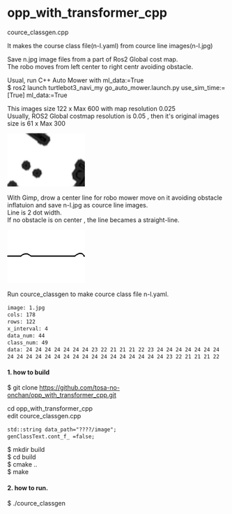 # opp_with_transformer_cpp  

cource_classgen.cpp  

It makes the course class file(n-l.yaml) from cource line images(n-l.jpg)  

Save n.jpg image files from a part of Ros2 Global cost map.   
The robo moves from left center to right centr avoiding obstacle.  

Usual, run C++ Auto Mower with ml_data:=True  
$ ros2 launch turtlebot3_navi_my go_auto_mower.launch.py use_sim_time:=[True] ml_data:=True

This images size 122 x Max 600 with map resolution 0.025  
Usually, ROS2 Global costmap resolution is 0.05 , then it's original images size is 61 x Max 300  

![n.jpg file](https://github.com/tosa-no-onchan/opp_with_transformer_cpp/blob/main/images/1.jpg)  

With Gimp, drow a center line for robo mower move on it avoiding obstacle inflatuion and save n-l.jpg as cource line images.  
Line is 2 dot width.  
If no obstacle is on center , the line becames a straight-line.   

![n-l.jpg file](https://github.com/tosa-no-onchan/opp_with_transformer_cpp/blob/main/images/1-l.jpg)  

Run cource_classgen to make cource class file n-l.yaml.  

``````
image: 1.jpg
cols: 178
rows: 122
x_interval: 4
data_num: 44
class_num: 49
data: 24 24 24 24 24 24 24 23 22 21 21 21 22 23 24 24 24 24 24 24 24 24 24 24 24 24 24 24 24 24 24 24 24 24 24 24 24 24 23 22 21 21 21 22
``````

#### 1. how to build  
$ git clone https://github.com/tosa-no-onchan/opp_with_transformer_cpp.git  

cd opp_with_transformer_cpp  
edit cource_classgen.cpp  

    std::string data_path="????/image";  
    genClassText.cont_f_ =false;

$ mkdir build  
$ cd build  
$ cmake ..  
$ make  

#### 2. how to run.  
$ ./cource_classgen  
